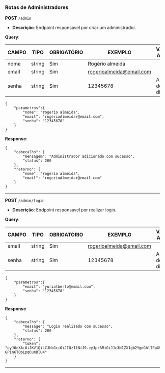 ### Rotas de Administradores

**POST** `/admin`

- **Descrição**: Endpoint responsável por criar um administrador.

**Query**:

| CAMPO        | TIPO   | OBRIGATÓRIO   | EXEMPLO                  | VALORES ACEITOS         |
| ------------ | ------ | ------------- | ------------------------ | ----------------------- |
| nome         | string | Sim           | Rogério almeida          |                         |
| email        | string | Sim           | rogerioalmeida@email.com |                         |
| senha        | string | Sim           | 12345678                 | A partir de 8 digitos   |

```
{
    "parametros":{
        "nome": "rogerio almeida",
        "email": "rogerioAlmeidar@email.com",
        "senha": "12345678"
    }
}

```

**Response**:

```
{
    "cabecalho": {
        "mensagem": "Administrador adicionado com sucesso",
        "status": 200
    },
    "retorno": {
        "nome": "rogerio almeida",
        "email": "rogerioAlmeidar@email.com"
    }
}
```

---

**POST** `/admin/login`

- **Descrição**: Endpoint responsável por realizar login.

**Query**:

| CAMPO        | TIPO   | OBRIGATÓRIO   | EXEMPLO                  | VALORES ACEITOS         |
| ------------ | ------ | ------------- | ------------------------ | ----------------------- |
| email        | string | Sim           | rogerioalmeida@email.com |                         |
| senha        | string | Sim           | 12345678                 | A partir de 8 digitos   |

```
{
    "parametros":{
        "email": "yurialberto@email.com",
        "senha": "12345678"
    }
}
```

**Response**

```
{
    "cabecalho": {
        "message": "Login realizado com sucesso",
        "status": 200
    },
    "retorno": {
        "token": "eyJ0eXAiOiJKV1QiLCJhbGciOiJIUzI1NiJ9.eyJpc3MiOiJJc3N1ZXIgb2YgdGhlIEpXVCIsImF1ZCI6IkF1ZGllbmNlIHRoYXQgdGhlIEpXVCIsInN1YiI6IlN1YmplY3Qgb2YgdGhlIEpXVCIsImlhdCI6MTc0MDc2OTA4MywiZXhwIjoxNzQwNzcyNjgzLCJlbWFpbCI6Inl1cmlhbGJlcnRvQGVtYWlsLmNvbSJ9.AiUqQadeN8RGPvY0Fm0Yc9pf-GPIn6TOpLpq0umBlU4"
    }
}
```

---